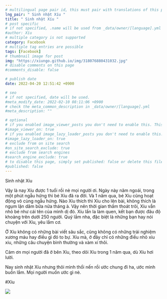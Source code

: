```yaml
---
# multilingual page pair id, this must pair with translations of this page. (This name must be unique)
lng_pair: " Sinh nhật Xíu "
title: " Sinh nhật Xíu "
# post specific
# if not specified, .name will be used from _data/owner/[language].yml
#author: Xíu
# multiple category is not supported
category: Facebook
# multiple tag entries are possible
tags: [Facebook]
# thumbnail image for post
img: "https://xiungo.github.io/img/318076880431032.jpg"
# disable comments on this page
#comments_disable: false

# publish date
date: 2022-04-20 12:51:42 +0900

# seo
# if not specified, date will be used.
#meta_modify_date: 2022-02-10 08:11:06 +0900
# check the meta_common_description in _data/owner/[language].yml
#meta_description: ""

# optional
# if you enabled image_viewer_posts you don't need to enable this. This is only if image_viewer_posts = false
#image_viewer_on: true
# if you enabled image_lazy_loader_posts you don't need to enable this. This is only if image_lazy_loader_posts = false
#image_lazy_loader_on: true
# exclude from on site search
#on_site_search_exclude: true
# exclude from search engines
#search_engine_exclude: true
# to disable this page, simply set published: false or delete this file
#published: false
---
```


<!-- outline-start -->

Sinh nhật Xíu

Vậy là nay Xíu được 1 tuổi rồi nè mọi người ơi.
Ngày này năm ngoái, trong một phút ngẫu hứng thì bé Xíu đã ra đời. Và 1 năm qua, bé Xíu cũng hoạt động vô cùng ngẫu hứng. Nào Xíu thích thì Xíu cho lên bài, không thích là ngụm lặn dăm bữa nửa tháng à. Vậy nên thời gian thấm thoát trôi, Xíu vẫn nhỏ bé như cái tên của mình dị đó. Xíu lấn la làm quen, kết bạn được đâu độ khoảng trên dưới 250 người. Quý lắm nha, đặc biệt là những bạn hay nói chuyện với Xíu, yêu lắm cơ.

Ở Xíu không có những bài viết sâu sắc, cũng không có những trải nghiệm xương máu hay điều gì đó to bự. Xíu mà, ở đây chỉ có những điều nhỏ xíu xiu, những câu chuyện bình thường và xàm xí thôi.

Cảm ơn mọi người đã ở bên Xíu, theo dõi Xíu trong 1 năm qua, dù Xíu hơi lười.

Nay sinh nhật Xíu nhưng thôi mình thổi nến rồi ước chung đi ha, ước mình buồn lắm. Mọi người muốn ước gì nè.

#Xíu

<!-- outline-end -->

<img src= "https://xiungo.github.io/img/318076880431032.jpg">